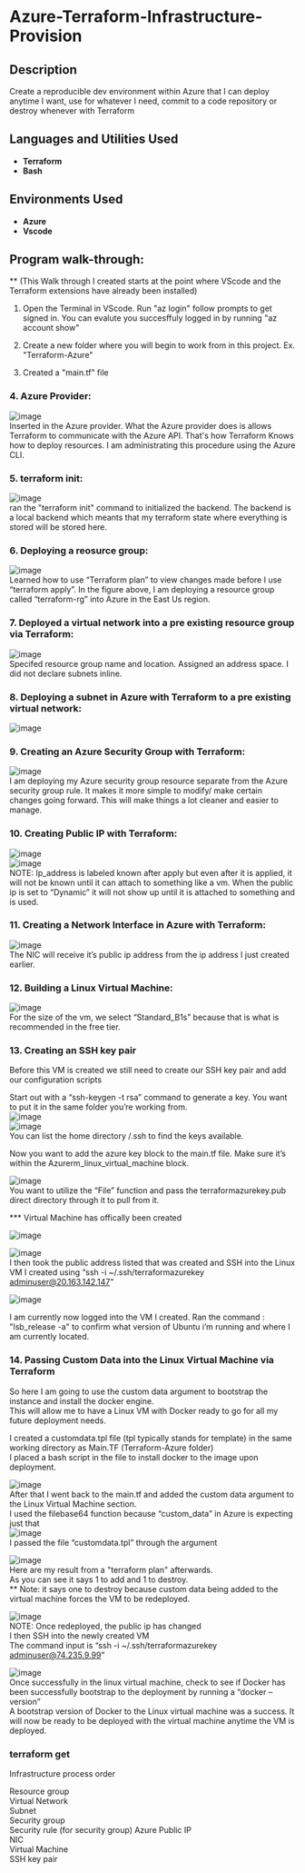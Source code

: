 <h1>Azure-Terraform-Infrastructure-Provision</h1>

 

<h2>Description</h2>
Create a reproducible dev environment within Azure that I can deploy anytime I want, use for whatever I need, commit to a code repository or destroy whenever with Terraform
<br />


<h2>Languages and Utilities Used</h2>
 
- <b>Terraform</b>
- <b>Bash</b>

<h2>Environments Used </h2>

- <b>Azure</b> 
- <b>Vscode</b>

<h2>Program walk-through:</h2>

** (This Walk through I created starts at the point where VScode and the Terraform extensions have already been installed)
 
 1. Open the Terminal in VScode. Run "az login" follow prompts to get signed in. You can evalute you succesffuly logged in by running "az account show"
 2. Create a new folder where you will begin to work from in this project. Ex. "Terraform-Azure"

 3. Created a "main.tf" file
 
 
 ### 4. Azure Provider: <br/>
 ![image](https://github.com/Corey-Solomon/Azure-Terraform-Infrastructure-Provision/assets/117605112/33846668-fd59-4b73-95fa-870117ddb3ed) <br/>
Inserted in the Azure provider. What the Azure provider does is allows Terraform to communicate with the Azure API. That's how Terraform Knows how to deploy resources. I am administrating this procedure using the Azure CLI.


### 5. terraform init: <br/>
![image](https://github.com/Corey-Solomon/Azure-Terraform-Infrastructure-Provision/assets/117605112/c22bf242-b71b-49f2-8855-56ba0a3489b7) <br/>
ran the "terraform init" command to initialized the backend. The backend is a local backend which meants that my terraform state where everything is stored will be stored here.



### 6. Deploying a reosurce group: <br/>
![image](https://github.com/Corey-Solomon/Azure-Terraform-Infrastructure-Provision/assets/117605112/cbed0c57-1a9c-4317-9e4c-1f9dffd2476e) <br/>
Learned how to use “Terraform plan” to view changes made before I use “terraform apply”. In the figure above, I am deploying a resource group called “terraform-rg” into Azure in the East Us region. 



### 7. Deployed a virtual network into a pre existing resource group via Terraform: <br/>
 ![image](https://github.com/Corey-Solomon/Azure-Terraform-Infrastructure-Provision/assets/117605112/ea32e116-5d50-445c-a247-44f20bdd486e) <br/>
 Specifed resource group name and location. Assigned an address space. I did not declare subnets inline.
 
 
### 8. Deploying a subnet in Azure with Terraform to a pre existing virtual network: <br/>
 ![image](https://github.com/Corey-Solomon/Azure-Terraform-Infrastructure-Provision/assets/117605112/a3f25c25-d24a-435d-a140-4ee2bbf8378b) <br/>
 
 
### 9. Creating an Azure Security Group with Terraform: <br/>
  ![image](https://github.com/Corey-Solomon/Azure-Terraform-Infrastructure-Provision/assets/117605112/292e204e-5908-4e16-a61e-ba6b9290c87f) <br/>
  I am deploying my Azure security group resource separate from the Azure security group rule. It makes it more simple to modify/ make certain changes going   forward. This will make things a lot cleaner and easier to manage.
  
  
 ### 10. Creating Public IP with Terraform: <br/>
   ![image](https://github.com/Corey-Solomon/Azure-Terraform-Infrastructure-Provision/assets/117605112/cafa5cea-2bf4-4a1c-8d96-750d148d862a) <br/>
   ![image](https://github.com/Corey-Solomon/Azure-Terraform-Infrastructure-Provision/assets/117605112/4d602c97-dd38-4db2-830f-a69bfa368e9f) <br/>
   NOTE: Ip_address is labeled known after apply but even after it is applied, it will not be known until it can attach to something like a vm. When the public ip is set to “Dynamic” it will not show up until it is attached to something and is used.


  



### 11. Creating a Network Interface in Azure with Terraform: <br/>
  ![image](https://github.com/Corey-Solomon/Azure-Terraform-Infrastructure-Provision/assets/117605112/9db16954-0e0b-434e-967e-5695426d176b) <br/>
 The NIC will receive it’s public ip address from the ip address I just created earlier.
 
     
     
 ### 12. Building a Linux Virtual Machine: <br/>
   ![image](https://github.com/Corey-Solomon/Azure-Terraform-Infrastructure-Provision/assets/117605112/6d03add5-3eaa-4129-a002-1e530d8ee9e1) <br/>
     For the size of the vm, we select “Standard_B1s” because that is what is recommended in the free tier.


     
  ### 13. Creating an SSH key pair <br/>

   Before this VM is created we still need to create our SSH key pair and add our configuration scripts <br/>
      
   Start out with a “ssh-keygen -t rsa” command to generate a key. You want to put it in the same folder you’re working from. <br/>
      ![image](https://github.com/Corey-Solomon/Azure-Terraform-Infrastructure-Provision/assets/117605112/45c59b46-9139-490f-97e6-fa340431816c) <br/>
      ![image](https://github.com/Corey-Solomon/Azure-Terraform-Infrastructure-Provision/assets/117605112/b84b7278-6fa6-4bae-950b-5469a68e8045) <br/>
      You can list the home directory /.ssh to find the keys available. <br/>
      
   Now you want to add the azure key block to the main.tf file. Make sure it’s within the Azurerm_linux_virtual_machine block.

![image](https://github.com/Corey-Solomon/Azure-Terraform-Infrastructure-Provision/assets/117605112/3a1d7b4d-9f0f-4c1b-8bf4-da29a03c5279) <br/>
You want to utilize the “File” function and pass the terraformazurekey.pub direct directory through it to pull from it. <br/>




*** Virtual Machine has offically been created <br/>

![image](https://github.com/Corey-Solomon/Azure-Terraform-Infrastructure-Provision/assets/117605112/545cb0c9-6a9b-4800-bf04-0a87f7f5a467) <br/>



![image](https://github.com/Corey-Solomon/Azure-Terraform-Infrastructure-Provision/assets/117605112/b5e4f95d-5353-4735-b142-67215d00e474) <br/>
 I then took the public address listed that was created and SSH into the Linux VM I created using
 “ssh -i ~/.ssh/terraformazurekey adminuser@20.163.142.147” 
 
 
 ![image](https://github.com/Corey-Solomon/Azure-Terraform-Infrastructure-Provision/assets/117605112/f2f96b63-537f-4141-b7bb-d8ccefb96654) <br/>
 
 I am currently now logged into the VM I created.
 Ran the command : "lsb_release -a" to confirm what version of Ubuntu i’m running and where I am currently located. 
 
 
 
 
 
 ### 14. Passing Custom Data into the Linux Virtual Machine via Terraform <br/>

  So here I am going to use the custom data argument to bootstrap the instance and install the docker engine. <br/>
  This will allow me to have a Linux VM with Docker ready to go for all my future deployment needs. <br/>

I created a customdata.tpl file (tpl typically stands for template) in the same working directory as Main.TF (Terraform-Azure folder) <br/>
I placed a bash script in the file to install docker to the image upon deployment. <br/>

![image](https://github.com/Corey-Solomon/Azure-Terraform-Infrastructure-Provision/assets/117605112/2d6b2f69-6377-4ba5-bf7c-48e83719fc6f) <br/>
After that I went back to the main.tf and added the custom data argument to the Linux Virtual Machine section. <br/>
I used the filebase64 function because “custom_data” in Azure is expecting just that <br/>
![image](https://github.com/Corey-Solomon/Azure-Terraform-Infrastructure-Provision/assets/117605112/7c717168-b972-43fe-af59-210c039323b1) <br/>
I passed the file “customdata.tpl” through the argument <br/>




![image](https://github.com/Corey-Solomon/Azure-Terraform-Infrastructure-Provision/assets/117605112/e2518b46-303d-41fd-9c6e-e252d486ff8e) <br/>
Here are my result from a "terraform plan" afterwards. <br/>
As you can see it says 1 to add and 1 to destroy. <br/>
** Note: it says one to destroy because custom data being added to the virtual machine forces the VM to be redeployed. <br/>



![image](https://github.com/Corey-Solomon/Azure-Terraform-Infrastructure-Provision/assets/117605112/1aad395c-295a-4eac-8884-0cc2893b9246) <br/>
NOTE: Once redeployed, the public ip has changed <br/>
I then SSH into the newly created VM <br/>
The command input is  “ssh -i ~/.ssh/terraformazurekey adminuser@74.235.9.99” <br/>




![image](https://github.com/Corey-Solomon/Azure-Terraform-Infrastructure-Provision/assets/117605112/a04fc3eb-d73e-4488-a733-af1da2de1166) <br/>
Once successfully in the linux virtual machine, check to see if Docker has been successfully bootstrap to the deployment by running a “docker –version” <br/>
A bootstrap version of Docker to the Linux virtual machine was a success. It will now be ready to be deployed with the virtual machine anytime the VM is deployed. 






### terraform get



Infrastructure process order


 
Resource group \
Virtual Network \
Subnet \
Security group \
Security rule (for security group)
Azure Public IP \
NIC <br/>
Virtual Machine \
SSH key pair
 


      




















<!--
 ```diff
- text in red
+ text in green
! text in orange
# text in gray
@@ text in purple (and bold)@@
```
--!>
